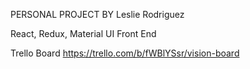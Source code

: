 
PERSONAL PROJECT BY Leslie Rodriguez

React, Redux, Material UI Front End 


Trello Board https://trello.com/b/fWBlYSsr/vision-board